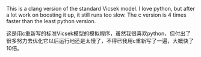 This is a clang version of the standard Vicsek model. I love python, but after a lot work on boosting it up, it still runs too slow. The c version is 4 times faster than the least python version. 

这是用c重新写的标准Vicsek模型的模拟程序，虽然我很喜欢python，但付出了很多努力去优化它以后运行地还是太慢了，不得已我用c重新写了一遍，大概快了10倍。
